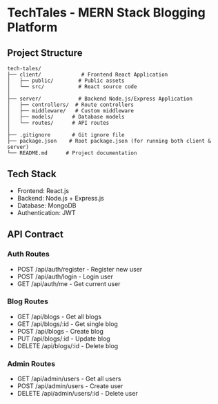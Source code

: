# TechTales - MERN Stack Blogging Platform

## Project Structure

```
tech-tales/
├── client/             # Frontend React Application
│   ├── public/        # Public assets
│   └── src/           # React source code
│
├── server/            # Backend Node.js/Express Application
│   ├── controllers/  # Route controllers
│   ├── middleware/   # Custom middleware
│   ├── models/      # Database models
│   └── routes/      # API routes
│
├── .gitignore       # Git ignore file
├── package.json    # Root package.json (for running both client & server)
└── README.md      # Project documentation
```

## Tech Stack

- Frontend: React.js
- Backend: Node.js + Express.js
- Database: MongoDB
- Authentication: JWT

## API Contract

### Auth Routes
- POST /api/auth/register - Register new user
- POST /api/auth/login - Login user
- GET /api/auth/me - Get current user

### Blog Routes
- GET /api/blogs - Get all blogs
- GET /api/blogs/:id - Get single blog
- POST /api/blogs - Create blog
- PUT /api/blogs/:id - Update blog
- DELETE /api/blogs/:id - Delete blog

### Admin Routes
- GET /api/admin/users - Get all users
- POST /api/admin/users - Create user
- DELETE /api/admin/users/:id - Delete user
